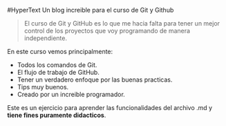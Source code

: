 #HyperText
Un blog increible para el curso de Git y Github
>El curso de Git y GitHub es lo que me hacia falta para tener un mejor control de los proyectos que voy programando de manera independiente.

En este curso vemos principalmente:
* Todos los comandos de Git.
* El flujo de trabajo de GitHub.
* Tener un verdadero enfoque por las buenas practicas.
* Tips muy buenos.
* Creado por un increible programador.

Este es un ejercicio para aprender las funcionalidades del archivo .md y **tiene fines puramente didacticos**.
